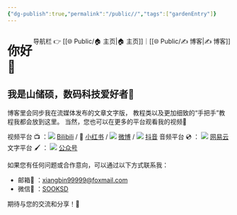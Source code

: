 ```yaml
---
{"dg-publish":true,"permalink":"/public//","tags":["gardenEntry"]}
---
```


<span style="float:right;">

导航栏  👉  [[🌐  Public/🏠 主页\|🏠 主页]]｜[[🌐  Public/✍️ 博客\|✍️ 博客]] 

</span>


# 你好👋 
## 我是山储硕，数码科技爱好者🧐

博客里会同步我在流媒体发布的文章文字版，
教程类以及更加细致的“手把手”教程我都会放到这里。
当然，您也可以在更多的平台观看我的视频🎥

[B]: https://space.bilibili.com/43323541
[XHS]: https://www.xiaohongshu.com/user/profile/62b32ecc000000001b02aa61
[wb]: https://weibo.com/u/3865627063
[dy]: https://www.douyin.com/user/MS4wLjABAAAAM2aAdRIPsSQf1GzdGk2zziIxMEIOwEROOl6II50v1bb9v4Ozm-zITeDJCW7NPu-M
[WYY]: https://music.163.com/#/artist?id=12264340
[GZH]: https://mp.weixin.qq.com/mp/profile_ext?action=home&__biz=MzkxNzM0MTUyMg==&scene=124#wechat_redirect

视频平台 📺 ：![](https://cdn.staticaly.com/gh/GitShanDing/FreeIndexImage@master/Freeindeximage/icon_bilibili.png)  [Bilibili][B]  /  📕  [小红书][XHS] /  ![](https://cdn.staticaly.com/gh/GitShanDing/FreeIndexImage@master/Freeindeximage/%E5%BE%AE%E5%8D%9A.png) [微博][wb] /   ![](https://cdn.staticaly.com/gh/GitShanDing/FreeIndexImage@master/Freeindeximage/%E6%8A%96%E9%9F%B3.png) [抖音][dy] 
音频平台 💿 ： ![](https://cdn.staticaly.com/gh/GitShanDing/FreeIndexImage@master/Freeindeximage/%E7%BD%91%E6%98%93%E4%BA%91%E9%9F%B3%E4%B9%90.png) [网易云][WYY]
文字平台 🖌 ： ![](https://cdn.staticaly.com/gh/GitShanDing/FreeIndexImage@master/Freeindeximage/%E5%BE%AE%E4%BF%A1%E5%85%AC%E4%BC%97%E5%8F%B7.png) [公众号][GZH]


如果您有任何问题或合作意向，可以通过以下方式联系我：

- 邮箱📩 ：[xiangbin99999@foxmail.com](mailto:xiangbin99999@foxmail.com) 
- 微信📲 ：[SOOKSD](weixin://profile/SOOKSD) 

期待与您的交流和分享！💬


